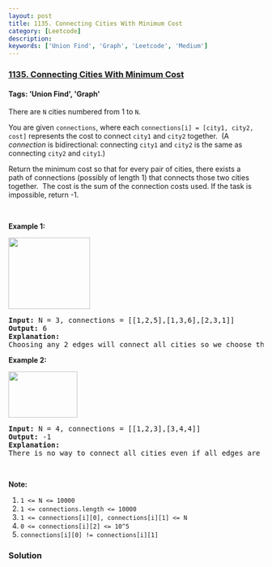 ```yaml
---
layout: post
title: 1135. Connecting Cities With Minimum Cost
category: [Leetcode]
description: 
keywords: ['Union Find', 'Graph', 'Leetcode', 'Medium']
---
```

### [1135. Connecting Cities With Minimum Cost](https://leetcode.com/problems/connecting-cities-with-minimum-cost)

#### Tags: 'Union Find', 'Graph'

<div class="content__u3I1 question-content__JfgR"><div><p>There are <code>N</code> cities numbered from 1 to <code>N</code>.</p>
<p>You are given <code>connections</code>, where each <code>connections[i] = [city1, city2, cost]</code> represents the cost to connect <code>city1</code> and <code>city2</code> together.  (A <em>connection</em> is bidirectional: connecting <code>city1</code> and <code>city2</code> is the same as connecting <code>city2</code> and <code>city1</code>.)</p>
<p>Return the minimum cost so that for every pair of cities, there exists a path of connections (possibly of length 1) that connects those two cities together.  The cost is the sum of the connection costs used. If the task is impossible, return -1.</p>
<p> </p>
<p><strong>Example 1:</strong></p>
<p><img alt="" src="https://assets.leetcode.com/uploads/2019/04/20/1314_ex2.png" style="width: 161px; height: 141px;"/></p>
<pre><strong>Input: </strong>N = 3, connections = [[1,2,5],[1,3,6],[2,3,1]]
<strong>Output: </strong>6
<strong>Explanation: </strong>
Choosing any 2 edges will connect all cities so we choose the minimum 2.
</pre>
<p><strong>Example 2:</strong></p>
<p><img alt="" src="https://assets.leetcode.com/uploads/2019/04/20/1314_ex1.png" style="width: 136px; height: 91px;"/></p>
<pre><strong>Input: </strong>N = 4, connections = [[1,2,3],[3,4,4]]
<strong>Output: </strong>-1
<strong>Explanation: </strong>
There is no way to connect all cities even if all edges are used.
</pre>
<p> </p>
<p><strong>Note:</strong></p>
<ol>
<li><code>1 &lt;= N &lt;= 10000</code></li>
<li><code>1 &lt;= connections.length &lt;= 10000</code></li>
<li><code>1 &lt;= connections[i][0], connections[i][1] &lt;= N</code></li>
<li><code>0 &lt;= connections[i][2] &lt;= 10^5</code></li>
<li><code>connections[i][0] != connections[i][1]</code></li>
</ol>
</div></div>

### Solution
